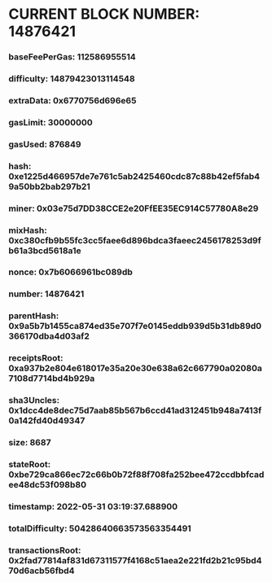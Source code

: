 # CURRENT BLOCK NUMBER: 14876421

### baseFeePerGas: 112586955514
### difficulty: 14879423013114548
### extraData: 0x6770756d696e65
### gasLimit: 30000000
### gasUsed: 876849
### hash: 0xe1225d466957de7e761c5ab2425460cdc87c88b42ef5fab49a50bb2bab297b21
### miner: 0x03e75d7DD38CCE2e20FfEE35EC914C57780A8e29
### mixHash: 0xc380cfb9b55fc3cc5faee6d896bdca3faeec2456178253d9fb61a3bcd5618a1e
### nonce: 0x7b6066961bc089db
### number: 14876421
### parentHash: 0x9a5b7b1455ca874ed35e707f7e0145eddb939d5b31db89d0366170dba4d03af2
### receiptsRoot: 0xa937b2e804e618017e35a20e30e638a62c667790a02080a7108d7714bd4b929a
### sha3Uncles: 0x1dcc4de8dec75d7aab85b567b6ccd41ad312451b948a7413f0a142fd40d49347
### size: 8687
### stateRoot: 0xbe729ca866ec72c66b0b72f88f708fa252bee472ccdbbfcadee48dc53f098b80
### timestamp: 2022-05-31 03:19:37.688900
### totalDifficulty: 50428640663573563354491
### transactionsRoot: 0x2fad77814af831d67311577f4168c51aea2e221fd2b21c95bd470d6acb56fbd4
